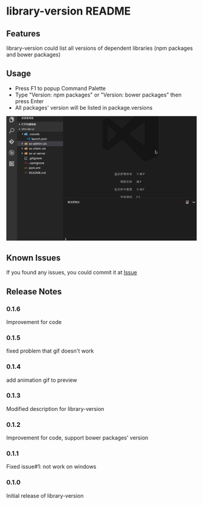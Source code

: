 # library-version README

## Features

library-version could list all versions of dependent libraries (npm packages and bower packages)

## Usage
* Press F1 to popup Command Palette
* Type "Version: npm packages" or "Version: bower packages" then press Enter
* All packages' version will be listed in package.versions

![install and work](https://raw.githubusercontent.com/momoko8443/vscode-library-version/master/preview.gif)

## Known Issues

If you found any issues, you could commit it at [Issue](https://github.com/momoko8443/vscode-library-version/issues)

## Release Notes

### 0.1.6
Improvement for code

### 0.1.5
fixed problem that gif doesn't work
### 0.1.4
add animation gif to preview

### 0.1.3
Modified description for library-version

### 0.1.2

Improvement for code, support bower packages' version

### 0.1.1 

Fixed issue#1: not work on windows 

### 0.1.0

Initial release of library-version